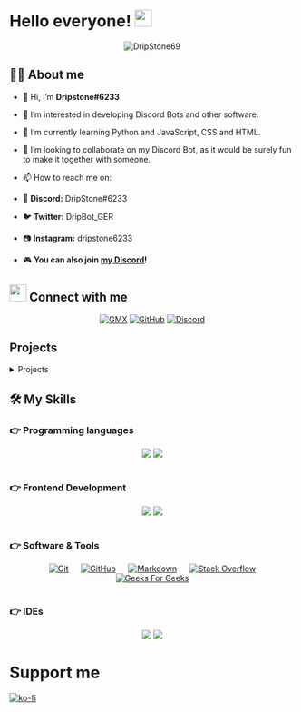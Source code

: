# Hello everyone! <img src="https://raw.githubusercontent.com/MartinHeinz/MartinHeinz/master/wave.gif" width="30px">

<p align="center"> 
	<img src="https://komarev.com/ghpvc/?username=DripStone69&label=Profile%20views&color=0e75b6&style=plastic" alt="DripStone69" /> 
</p>

## :sassy_man: About me
- 👋 Hi, I’m **Dripstone#6233**
- 👀 I’m interested in developing Discord Bots and other software.
- 🌱 I’m currently learning Python and JavaScript, CSS and HTML.
- 💞️ I’m looking to collaborate on my Discord Bot, as it would be surely fun to make it together with someone.
- 📫 How to reach me on:
- 🔗 **Discord:** DripStone#6233
- 🐦 **Twitter:** DripBot_GER
- 📷 **Instagram:** dripstone6233

- 🎮 **You can also join [my Discord](https://gameunity.gq/join-us.html)!**

## <img src="https://media.giphy.com/media/iY8CRBdQXODJSCERIr/giphy.gif" width="30px"> Connect with me
<p align="center">
	<a href="mailto:dripstone@gmx.net"><img img src="https://img.shields.io/badge/GMX-%23EA4335.svg?style=plastic&logo=gmail&logoColor=white" alt="GMX"/></a>
	<a href="https://github.com/DripStone69"><img src="https://img.shields.io/badge/Github-%23181717.svg?style=plastic&logo=github&logoColor=white" alt="GitHub"/></a>
	<a href="https://discord.com/channels/@me/774217476073848862"><img src="https://img.shields.io/badge/Discord-%230A66C2.svg?style=plastic&logo=discord&logoColor=white" alt="Discord"/></a>
</p>

## Projects
<details>
<summary>Projects</summary>

| Project | Tags |
| --- | --- |
| [**DripBot**: A multipurpose Discord Bot](https://github.com/DripStone69/DripBot) | <img src="https://img.shields.io/badge/-JavaScript-yellow?icon=javascript">

</details>  

## 🛠️ My Skills

### 👉 Programming languages
<p align="center">
  <img src="https://img.shields.io/badge/JavaScript-orange?logo=javascript">
  <img src="https://img.shields.io/badge/Python-success?logo=python">
</p>

#

### 👉 Frontend Development
<p align="center">
  <img src="https://img.shields.io/badge/HTML5-important?logo=html5">
  <img src="https://img.shields.io/badge/CSS3-blueviolet?logo=css3">
</p>

#

### 👉 Software & Tools
<p align="center">
  &emsp;
    <a href="#"><img alt="Git" src="https://img.shields.io/badge/Git%20-%23F05033.svg?style=plastic&logo=git&logoColor=white"></a>
  &emsp;
    <a href="#"><img alt="GitHub" src="https://img.shields.io/badge/Github-%23181717.svg?style=plastic&logo=github&logoColor=white"></a>
  &emsp;
    <a href="#"><img alt="Markdown" src="https://img.shields.io/badge/Markdown-000000?style=plastic&logo=markdown&logoColor=white"></a>
  &emsp;
    <a href="#"><img alt="Stack Overflow" src="https://img.shields.io/badge/-Stack%20Overflow-FE7A16?style=plastic&logo=stack-overflow&logoColor=white"></a>
  &emsp;
    <a href="#"><img alt="Geeks For Geeks" src="https://img.shields.io/badge/GeeksForGeeks-%230F9D58.svg?style=plastic&logo=geeksforgeeks&logoColor=white"></a>
</p>

#

### 👉 IDEs
<p align="center">
  <img src="https://img.shields.io/badge/VSCode-blue?logo=visualstudiocode">
  <img src="https://img.shields.io/badge/Atom-blue?logo=atom">
</p>

# 

# Support me

[![ko-fi](https://ko-fi.com/img/githubbutton_sm.svg)](https://ko-fi.com/G2G3BEBL5)
